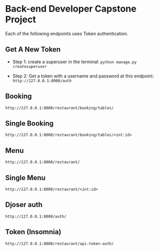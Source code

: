 # Back-end Developer Capstone Project

Each of the following endpoints uses Token authentication.

## Get A New Token

- Step 1: create a superuser in the terminal:  `python manage.py createsuperuser`

- Step 2:  Get a token with a username and password at this endpoint: `http://127.0.0.1:8000/auth`


## Booking  
`http://127.0.0.1:8000/restaurant/booking/tables/`

## Single Booking
 `http://127.0.0.1:8000/restaurant/booking/tables/<int:id>`

## Menu
  `http://127.0.0.1:8000/restaurant/`

## Single Menu
  `http://127.0.0.1:8000/restaurant/<int:id>`

## Djoser auth
  `http://127.0.0.1:8000/auth/`

## Token (Insomnia)
 `http://127.0.0.1:8000/restaurant/api-token-auth/`
